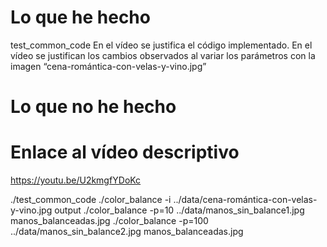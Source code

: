 # Lo que he hecho

test_common_code 
En el vídeo se justifica el código implementado.
En el vídeo se justifican los cambios observados al variar los parámetros con la imagen “cena-romántica-con-velas-y-vino.jpg”

# Lo que no he hecho

# Enlace al vídeo descriptivo

https://youtu.be/U2kmgfYDoKc

./test_common_code
./color_balance -i ../data/cena-romántica-con-velas-y-vino.jpg output
./color_balance -p=10 ../data/manos_sin_balance1.jpg manos_balanceadas.jpg
./color_balance -p=100 ../data/manos_sin_balance2.jpg manos_balanceadas.jpg
